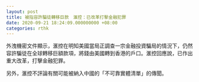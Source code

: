 ```yaml
---
layout: post
title: 被指容許騙徒轉移巨款　滙控：已改革打擊金融犯罪
date: 2020-09-21 18:24:09.000000000 +08:00
categories: rthk
---
```


外洩機密文件顯示，滙控在明知美國當局正調查一宗金融投資騙局的情況下，仍然容許騙徒在全球轉移巨額款項，將錢由美國轉到香港的戶口。滙控回應說，已作出重大改革，打擊金融犯罪。

另外，滙控不評論有關可能被納入中國的「不可靠實體清單」的傳聞。
